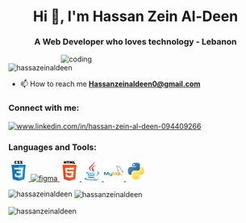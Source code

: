 <h1 align="center">Hi 👋, I'm Hassan Zein Al-Deen</h1>
<h3 align="center">A Web Developer who loves technology - Lebanon</h3>
<img align="right" alt = "coding" width = "400" src = "https://media3.giphy.com/media/v1.Y2lkPTc5MGI3NjExNjczZTliNGY3ZjY3MzU3ODg3NWQ0ODkwOGY3YjUxMDRjMWZhODVkZCZjdD1n/qgQUggAC3Pfv687qPC/giphy.gif">

<p align="left"> <img src="https://komarev.com/ghpvc/?username=hassazeinaldeen&label=Profile%20views&color=0e75b6&style=flat" alt="hassazeinaldeen" /> </p>

- 📫 How to reach me **Hassanzeinaldeen0@gmail.com**

<h3 align="left">Connect with me:</h3>
<p align="left">
<a href="https://linkedin.com/in/www.linkedin.com/in/hassan-zein-al-deen-094409266" target="blank"><img align="center" src="https://raw.githubusercontent.com/rahuldkjain/github-profile-readme-generator/master/src/images/icons/Social/linked-in-alt.svg" alt="www.linkedin.com/in/hassan-zein-al-deen-094409266" height="30" width="40" /></a>
</p>

<h3 align="left">Languages and Tools:</h3>
<p align="left"> <a href="https://www.w3schools.com/css/" target="_blank" rel="noreferrer">
<img src="https://raw.githubusercontent.com/devicons/devicon/master/icons/css3/css3-original-wordmark.svg" alt="css3" width="40" height="40"/> </a> <a href="https://www.figma.com/" target="_blank" rel="noreferrer"> <img src="https://www.vectorlogo.zone/logos/figma/figma-icon.svg" alt="figma" width="40" height="40"/> </a> <a href="https://www.w3.org/html/" target="_blank" rel="noreferrer"> <img src="https://raw.githubusercontent.com/devicons/devicon/master/icons/html5/html5-original-wordmark.svg" alt="html5" width="40" height="40"/> </a> <a href="https://www.java.com" target="_blank" rel="noreferrer"> <img src="https://raw.githubusercontent.com/devicons/devicon/master/icons/java/java-original.svg" alt="java" width="40" height="40"/> </a> <a href="https://www.mysql.com/" target="_blank" rel="noreferrer"> <img src="https://raw.githubusercontent.com/devicons/devicon/master/icons/mysql/mysql-original-wordmark.svg" alt="mysql" width="40" height="40"/> </a> <a href="https://www.python.org" target="_blank" rel="noreferrer"> <img src="https://raw.githubusercontent.com/devicons/devicon/master/icons/python/python-original.svg" alt="python" width="40" height="40"/> </a> </p>

<p><img align="left" src="https://github-readme-stats.vercel.app/api/top-langs?username=hassanzeinaldeen&show_icons=true&locale=en&layout=compact" alt="hassazeinaldeen" /></p>

<p>&nbsp;<img align="center" src="https://github-readme-stats.vercel.app/api?username=hassanzeinaldeen&show_icons=true&locale=en" alt="hassanzeinaldeen" /></p>

<p><img align="center" src="https://github-readme-streak-stats.herokuapp.com/?user=hassanzeinaldeen&" alt="hassanzeinaldeen" /></p> 
